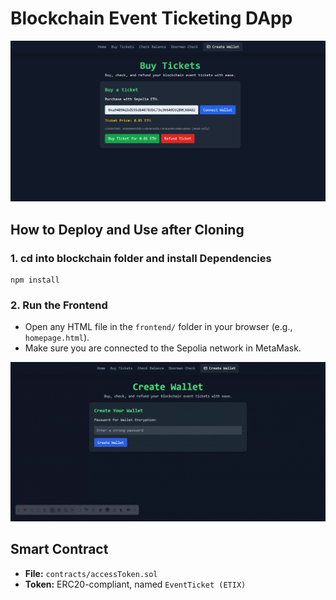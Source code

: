 # Blockchain Event Ticketing DApp

![alt text](assets/image-1.png)

## How to Deploy and Use after Cloning

### 1. cd into blockchain folder and install Dependencies

```
npm install
```

### 2. Run the Frontend

- Open any HTML file in the `frontend/` folder in your browser (e.g., `homepage.html`).
- Make sure you are connected to the Sepolia network in MetaMask.

![Demo](assets/downloadwallet.gif)

## Smart Contract

- **File:** `contracts/accessToken.sol`
- **Token:** ERC20-compliant, named `EventTicket (ETIX)`
